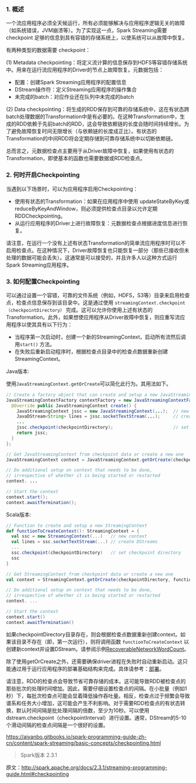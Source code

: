 
### 1. 概述

一个流应用程序必须全天候运行，所有必须能够解决与应用程序逻辑无关的故障（如系统错误，JVM崩溃等）。为了实现这一点，Spark Streaming需要 checkpoint 足够的信息到具有容错的存储系统上，以使系统可以从故障中恢复。

有两种类型的数据需要 checkpoint：

(1) Metadata checkpointing：将定义流计算的信息保存到HDFS等容错存储系统中。用来在运行流应用程序的Driver的节点上故障恢复。元数据包括：
- 配置：创建Spark Streaming应用程序的配置信息
- DStream操作符：定义Streaming应用程序的操作集合
- 未完成的batch：对应作业还在队列中未完成的batch

(2) Data checkpointing：将生成的RDD保存到可靠的存储系统中，这在有状态跨batch处理数据的Transformation中是有必要的。在这种Transformation中，生成的RDD依赖于先前batch的RDD，这会导致依赖链的长度会随时间持续增长。为了避免故障恢复时间无限增长（与依赖链的长度成正比）。有状态的Transformation的中间RDD将会定期存储到可靠存储系统中以切断依赖链。

总而言之，元数据检查点主要用于从Driver故障中恢复，如果使用有状态的Transformation，即使基本的函数也需要数据或RDD检查点。

### 2. 何时开启Checkpointing

当遇到以下场景时，可以为应用程序启用Checkpointing：
- 使用有状态的Transformation：如果在应用程序中使用 updateStateByKey或reduceByKeyAndWindow，则必须提供检查点目录以允许定期RDDCheckpointing。
- 从运行应用程序的Driver上进行故障恢复：元数据检查点根据进度信息进行恢复。

请注意，在运行一个没有上述有状态Transformation的简单流应用程序时可以不启用检查点。在这种情况下，Driver故障恢复也只能恢复一部分（那些已接收但未处理的数据可能会丢失）。这通常是可以接受的，并且许多人以这种方式运行Spark Streaming应用程序。

### 3. 如何配置Checkpointing

可以通过设置一个容错，可靠的文件系统（例如，HDFS，S3等）目录来启用检查点，检查点信息保存到该目录中。这是通过使用 `streamingContext.checkpoint（checkpointDirectory）` 完成。这可以允许你使用上述有状态的Transformation。此外，如果想使应用程序从Driver故障中恢复，则应重写流应用程序以使其具有以下行为：
- 当程序第一次启动时，创建一个新的StreamingContext，启动所有流然后调用`start()` 方法。
- 在失败后重新启动程序时，根据检查点目录中的检查点数据重新创建StreamingContext。

Java版本:

使用`JavaStreamingContext.getOrCreate`可以简化此行为。其用法如下。
```java
// Create a factory object that can create and setup a new JavaStreamingContext
JavaStreamingContextFactory contextFactory = new JavaStreamingContextFactory() {
  @Override public JavaStreamingContext create() {
    JavaStreamingContext jssc = new JavaStreamingContext(...);  // new context
    JavaDStream<String> lines = jssc.socketTextStream(...);     // create DStreams
    ...
    jssc.checkpoint(checkpointDirectory);                       // set checkpoint directory
    return jssc;
  }
};

// Get JavaStreamingContext from checkpoint data or create a new one
JavaStreamingContext context = JavaStreamingContext.getOrCreate(checkpointDirectory, contextFactory);

// Do additional setup on context that needs to be done,
// irrespective of whether it is being started or restarted
context. ...

// Start the context
context.start();
context.awaitTermination();
```
Scala版本:
```scala
// Function to create and setup a new StreamingContext
def functionToCreateContext(): StreamingContext = {
  val ssc = new StreamingContext(...)   // new context
  val lines = ssc.socketTextStream(...) // create DStreams
  ...
  ssc.checkpoint(checkpointDirectory)   // set checkpoint directory
  ssc
}

// Get StreamingContext from checkpoint data or create a new one
val context = StreamingContext.getOrCreate(checkpointDirectory, functionToCreateContext _)

// Do additional setup on context that needs to be done,
// irrespective of whether it is being started or restarted
context. ...

// Start the context
context.start()
context.awaitTermination()
```

如果checkpointDirectory目录存在，则会根据检查点数据重新创建context。如果该目录不存在（即，第一次运行），则将调用函数 `functionToCreateContext` 以创建新context并设置DStream。请参阅示例[RecoverableNetworkWordCount](https://github.com/apache/spark/blob/master/examples/src/main/java/org/apache/spark/examples/streaming/JavaRecoverableNetworkWordCount.java)。

除了使用getOrCreate之外，还需要确保driver进程在失败时自动重新启动。这只能通过用于运行应用程序的部署基础结构来完成。具体请参考：[部署](http://spark.apache.org/docs/latest/streaming-programming-guide.html#deploying-applications)。

请注意，RDD的检查点会导致节省可靠存储的成本。这可能导致RDD被检查点的那些批次的处理时间增加。因此，需要仔细设置检查点的间隔。在小批量（例如1秒）下，每批次检查点可能会显着降低操作吞吐量。相反，检查点过于频繁会导致谱系和任务大小增加，这可能会产生不利影响。对于需要RDD检查点的有状态转换，默认时间间隔是批处理间隔的倍数，至少为10秒。可以使用dstream.checkpoint（checkpointInterval）进行设置。通常，DStream的5-10个滑动间隔的检查点间隔是一个很好的设置。

https://aiyanbo.gitbooks.io/spark-programming-guide-zh-cn/content/spark-streaming/basic-concepts/checkpointing.html

> Spark版本 2.3.1

原文：http://spark.apache.org/docs/2.3.1/streaming-programming-guide.html#checkpointing
